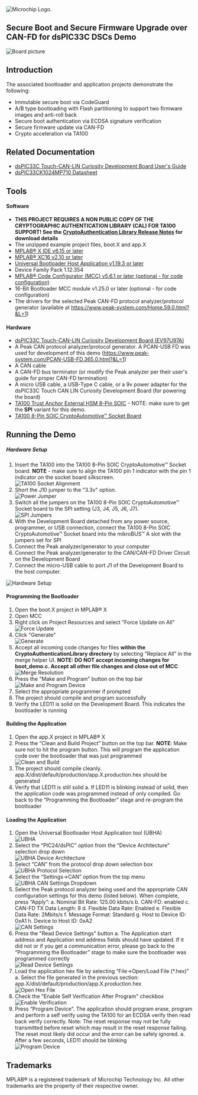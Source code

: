 <picture>
    <source media="(prefers-color-scheme: dark)" srcset="../images/microchip_logo_white_red.png">
	<source media="(prefers-color-scheme: light)" srcset="../images/microchip_logo_black_red.png">
    <img alt="Microchip Logo." src="../images/microchip_logo_black_red.png">
</picture>

## Secure Boot and Secure Firmware Upgrade over CAN-FD for dsPIC33C DSCs Demo

![Board picture](./images/board.jpg)

## Introduction
The associated bootloader and application projects demonstrate the following: 
* Immutable secure boot via CodeGuard
* A/B type bootloading with Flash partitioning to support two firmware images and anti-roll back
* Secure boot authentication via ECDSA signature verification 
* Secure firmware update via CAN-FD
* Crypto acceleration via TA100

## Related Documentation
* [dsPIC33C Touch-CAN-LIN Curiosity Development Board User's Guide](https://www.microchip.com/en-us/development-tool/EV97U97A)
* [dsPIC33CK1024MP710 Datasheet](https://www.microchip.com/en-us/product/dsPIC33CK1024MP710) 

## Tools 

#### Software 
* **THIS PROJECT REQUIRES A NON PUBLIC COPY OF THE CRYPTOGRAPHIC AUTHENTICATION LIBRARY (CAL) FOR TA100 SUPPORT! See the [CryptoAuthentication Library Release Notes](https://onlinedocs.microchip.com/pr/GUID-7F2639F3-1541-4BFC-A031-9A718BFFC502-en-US-16/index.html?GUID-7D69101E-EA71-47BE-B794-7F2CA6363B2C) for download details**
* The unzipped example project files, boot.X and app.X
* [MPLAB® X IDE v6.15 or later](https://www.microchip.com/en-us/tools-resources/develop/mplab-x-ide)
* [MPLAB® XC16 v2.10 or later](https://www.microchip.com/en-us/tools-resources/develop/mplab-xc-compilers)
* [Universal Bootloader Host Application v1.19.3 or later](https://www.microchip.com/16-bit-bootloader) 
* Device Family Pack 1.12.354
* [MPLAB® Code Configurator (MCC) v5.6.1 or later (optional - for code configuration)](https://www.microchip.com/en-us/tools-resources/configure/mplab-code-configurator)
* 16-Bit Bootloader MCC module v1.25.0 or later (optional - for code configuration)
* The drivers for the selected Peak CAN-FD protocol analyzer/protocol generator (available at https://www.peak-system.com/Home.59.0.html?&L=1)


#### Hardware
* [dsPIC33C Touch-CAN-LIN Curiosity Development Board (EV97U97A)](https://www.microchip.com/en-us/development-tool/EV97U97A)
* A Peak CAN protocol analyzer/protocol generator. A PCAN-USB FD was used for development of this demo (https://www.peak-system.com/PCAN-USB-FD.365.0.html?&L=1)
* A CAN cable
* A CAN-FD bus terminator (or modify the Peak analyzer per their user's guide for proper CAN-FD termination)
* A micro USB cable, a USB-Type C cable, or a 9v power adapter for the dsPIC33C Touch CAN LIN Curiosity Development Board (for powering the board)
* [TA100 Trust Anchor External HSM 8-Pin SOIC](https://www.microchip.com/en-us/product/ta100) - NOTE: make sure to get the **SPI** variant for this demo.
* [TA100 8-Pin SOIC CryptoAutomotive™ Socket Board](https://www.microchip.com/en-us/development-tool/AC164167)

## Running the Demo

##### Hardware Setup
1. Insert the TA100 into the TA100 8-Pin SOIC CryptoAutomotive™ Socket board.  **NOTE** - make sure to align the TA100 pin 1 indicator with the pin 1 indicator on the socket board silkscreen.<br>
![TA100 Socket Alignment](./images/socket_pin_1.png)
2. Short the J10 jumper to the "3.3v" option.<br>
![Power Jumper](./images/socket_power_jumper.png)
3. Switch all the jumpers on the TA100 8-Pin SOIC CryptoAutomotive™ Socket board to the SPI setting (J3, J4, J5, J6, J7).<br>
![SPI Jumpers](./images/socket_spi_jumper.png)
4. With the Development Board detached from any power source, programmer, or USB connection, connect the TA100 8-Pin SOIC CryptoAutomotive™ Socket board into the mikroBUS™ A slot with the jumpers set for SPI
5. Connect the Peak analyzer/generator to your computer
6. Connect the Peak analyzer/generator to the CAN/CAN-FD Driver Circuit on the Development Board
7. Connect the micro-USB cable to port J1 of the Development Board to the host computer.<br>

![Hardware Setup](./images/hardware_setup.png)

#### Programming the Bootloader
1. Open the boot.X project in MPLAB® X
2. Open MCC
3. Right click on Project Resources and select "Force Update on All"<br>
![Force Update](./images/MCC_Force_Update.png)
4. Click "Generate"<br>
![Generate](./images/MCC_Generate.png)
5. Accept all incoming code changes for files **within the CryptoAuthenticationLibrary directory** by selecting "Replace All" in the merge helper UI. **NOTE: DO NOT accept incoming changes for boot_demo.c. Accept all other file changes and close out of MCC**<br>
![Merge Resolution](./images/MCC_Merge_Resolution.png)
6. Press the “Make and Program” button on the top bar<br>
![Make and Program Device](./images/make_and_program.png)
7. Select the appropriate programmer if prompted
8. The project should compile and program successfully
9. Verify the LED11 is solid on the Development Board. This indicates the bootloader is running
    
#### Building the Application
1. Open the app.X project in MPLAB® X
2. Press the “Clean and Build Project” button on the top bar. **NOTE**: Make sure not to hit the program button. This will program the application code over the bootloader that was just programmed<br>
![Clean and Build](./images/clean_and_build.png)
3. The project should compile cleanly. app.X/dist/default/production/app.X.production.hex should be generated
4. Verify that LED11 is still solid
    a. If LED11 is blinking instead of solid, then the application code was programmed instead of only compiled. Go back to the “Programming the Bootloader” stage and re-program the bootloader

#### Loading the Application
1. Open the Universal Bootloader Host Application tool (UBHA)<br>
![UBHA](./images/UBHA_open.png)
2. Select the “PIC24/dsPIC” option from the “Device Architecture” selection drop down<br>
![UBHA Device Architecture](./images/UBHA_device_architecture.png)
3. Select “CAN” from the protocol drop down selection box<br>
![UBHA Protocol Selection](./images/UBHA_protocol.png)
4. Select the “Settings->CAN” option from the top menu<br>
![UBHA CAN Settings Dropdown](./images/UBHA_Settings_CAN_Dropdown.png)
5. Select the Peak protocol analyzer being used and the appropriate CAN configuration settings for this demo (listed below). When complete, press “Apply”: 
    a. Nominal Bit Rate: 125.00 kbits/s
    b. CAN-FD: enabled
    c. CAN-FD TX Data Length: 8
    d. Flexible Data Rate: Enabled 
    e. Flexible Data Rate: 2Mbits/s
    f. Message Format: Standard
    g. Host to Device ID: 0xA1
    h. Device to Host ID: 0xA2<br>
![CAN Settings](./images/UBHA_CAN_Settings.png)
6. Press the "Read Device Settings" button
    a. The Application start address and Application end address fields should have updated. If it did not or if you get a communication error, please go back to the “Programming the Bootloader” stage to make sure the bootloader was programmed correctly<br>
![Read Device Settings](./images/UBHA_Read_Device_Settings.png)
7. Load the application hex file by selecting “File->Open/Load File (*.hex)”
    a. Select the file generated in the previous section: app.X/dist/default/production/app.X.production.hex<br>
![Open Hex File](./images/UBHA_Open_Hex.png)
8. Check the "Enable Self Verification After Program" checkbox<br>
![Enable Verification](./images/UBHA_Enable_Verification.png)
9. Press “Program Device”. The application should program erase, program and perform a self verify using the TA100 for an ECDSA verify then read back verify correctly. Note: The reset response may not be fully transmitted before reset which may result in the reset response failing. The reset most likely did occur and the error can be safely ignored. 
    a. After a few seconds, LED11 should be blinking<br>
![Program Device](./images/UBHA_Program.png)

## Trademarks

MPLAB® is a registered trademark of Microchip Technology Inc. All other trademarks are the property of their respective owner.
